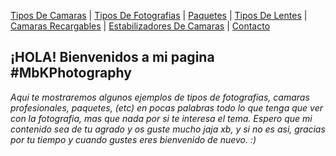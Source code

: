[Tipos De Camaras](Tipos_De_Camaras.md) | [Tipos De Fotografias](Tipos_De_Fotografías.md) | [Paquetes](Paquetes.md) | [Tipos De Lentes](Tipos_De_Lentes.md) | [Camaras Recargables](Camaras_Recargables.md) | [Estabilizadores De Camaras](Estabilizadores_De_Camaras.md) | [Contacto](Contacto.md) 
## ¡HOLA! Bienvenidos a mi pagina #MbKPhotography
_Aqui te mostraremos algunos ejemplos de tipos de fotografias, camaras profesionales, paquetes, (etc) en pocas palabras todo lo que tenga que ver con la fotografia, mas que nada por si te interesa el tema. Espero que mi contenido sea de tu agrado y os guste mucho jaja xb, y si no es asi, gracias por tu tiempo y cuando gustes eres bienvenido de nuevo. :)_

